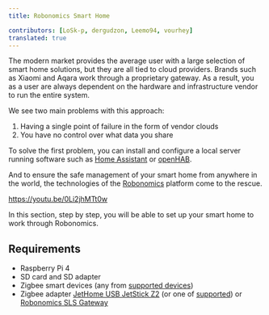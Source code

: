 ```yaml
---
title: Robonomics Smart Home

contributors: [LoSk-p, dergudzon, Leemo94, vourhey]
translated: true
---
```

The modern market provides the average user with a large selection of smart home solutions, but they are all tied to cloud providers. Brands such as Xiaomi and Aqara work through a proprietary gateway. As a result, you as a user are always dependent on the hardware and infrastructure vendor to run the entire system.

We see two main problems with this approach:

1. Having a single point of failure in the form of vendor clouds
2. You have no control over what data you share

To solve the first problem, you can install and configure a local server running software such as [Home Assistant](https://www.home-assistant.io/) or [openHAB](https://www.openhab.org/).

And to ensure the safe management of your smart home from anywhere in the world, the technologies of the [Robonomics](https://robonomics.network/) platform come to the rescue.

https://youtu.be/0Li2jhMTt0w

In this section, step by step, you will be able to set up your smart home to work through Robonomics.

## Requirements

* Raspberry Pi 4
* SD card and SD adapter
* Zigbee smart devices (any from [supported devices](https://slsys.io/action/supported_devices.html))
* Zigbee adapter [JetHome USB JetStick Z2](https://jhome.ru/catalog/parts/PCBA/293/) (or one of [supported](https://www.zigbee2mqtt.io/information/supported_adapters.html)) or [Robonomics SLS Gateway](https://easyeda.com/ludovich88/robonomics_sls_gateway_v01)
